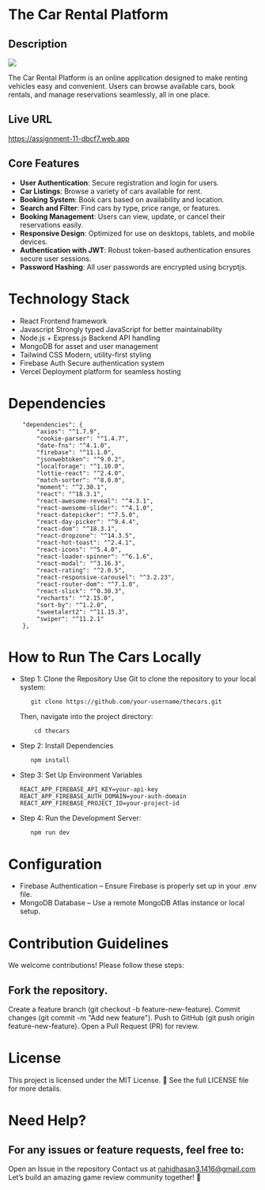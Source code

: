 # The Car Rental Platform

## Description

  <img src="https://i.ibb.co.com/1tq1fd8M/Screenshot-2025-01-09-152501.png"  />

<p>The Car Rental Platform is an online application designed to make renting vehicles easy and convenient. Users can browse available cars, book rentals, and manage reservations seamlessly, all in one place.</p>



###

## Live URL
https://assignment-11-dbcf7.web.app


## Core Features
- **User Authentication**: Secure registration and login for users.
- **Car Listings**: Browse a variety of cars available for rent.
- **Booking System**: Book cars based on availability and location.
- **Search and Filter**: Find cars by type, price range, or features.
- **Booking Management**: Users can view, update, or cancel their reservations easily.
- **Responsive Design**: Optimized for use on desktops, tablets, and mobile devices.
- **Authentication with JWT**: Robust token-based authentication ensures secure user sessions.
- **Password Hashing**: All user passwords are encrypted using bcryptjs.


# Technology Stack
- React Frontend framework
- Javascript Strongly typed JavaScript for better maintainability
- Node.js + Express.js Backend API handling
- MongoDB for asset and user management
- Tailwind CSS Modern, utility-first styling
- Firebase Auth Secure authentication system
- Vercel Deployment platform for seamless hosting


# Dependencies

        "dependencies": {
            "axios": "^1.7.9",
            "cookie-parser": "^1.4.7",
            "date-fns": "^4.1.0",
            "firebase": "^11.1.0",
            "jsonwebtoken": "^9.0.2",
            "localforage": "^1.10.0",
            "lottie-react": "^2.4.0",
            "match-sorter": "^8.0.0",
            "moment": "^2.30.1",
            "react": "^18.3.1",
            "react-awesome-reveal": "^4.3.1",
            "react-awesome-slider": "^4.1.0",
            "react-datepicker": "^7.5.0",
            "react-day-picker": "^9.4.4",
            "react-dom": "^18.3.1",
            "react-dropzone": "^14.3.5",
            "react-hot-toast": "^2.4.1",
            "react-icons": "^5.4.0",
            "react-loader-spinner": "^6.1.6",
            "react-modal": "^3.16.3",
            "react-rating": "^2.0.5",
            "react-responsive-carousel": "^3.2.23",
            "react-router-dom": "^7.1.0",
            "react-slick": "^0.30.3",
            "recharts": "^2.15.0",
            "sort-by": "^1.2.0",
            "sweetalert2": "^11.15.3",
            "swiper": "^11.2.1"
        },

#  How to Run The Cars Locally
- Step 1: Clone the Repository
     Use Git to clone the repository to your local system:
  
         git clone https://github.com/your-username/thecars.git
    Then, navigate into the project directory:
  
          cd thecars
- Step 2: Install Dependencies
  
         npm install
- Step 3: Set Up Environment Variables

      REACT_APP_FIREBASE_API_KEY=your-api-key
      REACT_APP_FIREBASE_AUTH_DOMAIN=your-auth-domain
      REACT_APP_FIREBASE_PROJECT_ID=your-project-id
       
  
- Step 4: Run the Development Server:
  
         npm run dev


# Configuration
- Firebase Authentication – Ensure Firebase is properly set up in your .env file.
- MongoDB Database – Use a remote MongoDB Atlas instance or local setup.

# Contribution Guidelines
We welcome contributions! Please follow these steps:

## Fork the repository.
Create a feature branch (git checkout -b feature-new-feature).
Commit changes (git commit -m "Add new feature").
Push to GitHub (git push origin feature-new-feature).
Open a Pull Request (PR) for review.


# License
This project is licensed under the MIT License.
📄 See the full LICENSE file for more details.


# Need Help?
## For any issues or feature requests, feel free to:

Open an Issue in the repository
Contact us at nahidhasan3.1416@gmail.com
Let’s build an amazing game review community together! 🚀
  

